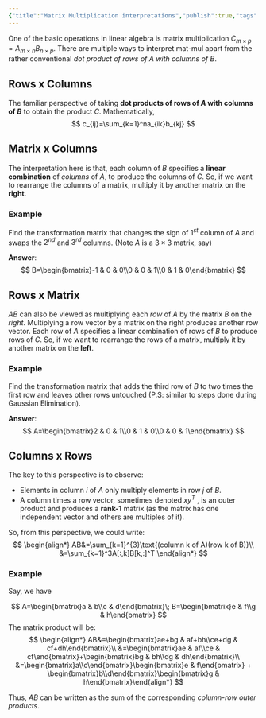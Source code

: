 ```yaml
---
{"title":"Matrix Multiplication interpretations","publish":true,"tags":["type/post","topic/linear-algebra"],"path":"4 RedBuffs/Matrix Multiplication interpretations.md","permalink":"/4-red-buffs/matrix-multiplication-interpretations/","PassFrontmatter":true}
---
```



One of the basic operations in linear algebra is matrix multiplication $C_{m\times{p}}=A_{m\times{n}}B_{n\times{p}}$. There are multiple ways to interpret mat-mul apart from the rather conventional *dot product of rows of $A$ with columns of $B$*.

## Rows x Columns
The familiar perspective of taking **dot products of rows of $A$ with columns of $B$** to obtain the product $C$. Mathematically,
$$
c_{ij}=\sum_{k=1}^na_{ik}b_{kj}
$$

## Matrix x Columns
The interpretation here is that, each column of $B$ specifies a **linear combination** of *columns* of $A$, to produce the columns of $C$. So, if we want to rearrange the columns of a matrix, multiply it by another matrix on the **right**.

### Example
Find the transformation matrix that changes the sign of $1^{st}$ column of $A$ and swaps the $2^{nd}$ and $3^{rd}$ columns. (Note $A$ is a $3\times{3}$ matrix, say)

**Answer**: 
$$
B=\begin{bmatrix}-1 & 0 & 0\\0 & 0 & 1\\0 & 1 & 0\end{bmatrix}
$$

## Rows x Matrix
$AB$ can also be viewed as multiplying each *row* of $A$ by the matrix $B$ on the *right*. Multiplying a row vector by a matrix on the right produces another row vector. Each row of $A$ specifies a linear combination of rows of $B$ to produce rows of $C$. So, if we want to rearrange the rows of a matrix, multiply it by another matrix on the **left**.

### Example
Find the transformation matrix that adds the third row of $B$ to two times the first row and leaves other rows untouched (P.S: similar to steps done during Gaussian Elimination).

**Answer**: 
$$
A=\begin{bmatrix}2 & 0 & 1\\0 & 1 & 0\\0 & 0 & 1\end{bmatrix}
$$

## Columns x Rows
The key to this perspective is to observe: 
- Elements in column $i$ of $A$ only multiply elements in row $j$ of $B$.
- A column times a row vector, sometimes denoted $xy^T$ , is an outer product and produces a **rank-1** matrix (as the matrix has one independent vector and others are multiples of it).

So, from this perspective, we could write: 
$$
\begin{align*}
AB&=\sum_{k=1}^{3}\text{(column k of A)(row k of B)}\\
&=\sum_{k=1}^3A[:,k]B[k,:]^T
\end{align*}
$$

### Example
Say, we have 

$$
A=\begin{bmatrix}a & b\\c & d\end{bmatrix}\;
B=\begin{bmatrix}e & f\\g & h\end{bmatrix}
$$ 
The matrix product will be:
$$
\begin{align*}
AB&=\begin{bmatrix}ae+bg & af+bh\\ce+dg & cf+dh\end{bmatrix}\\
&=\begin{bmatrix}ae & af\\ce & cf\end{bmatrix}+\begin{bmatrix}bg & bh\\dg & dh\end{bmatrix}\\
&=\begin{bmatrix}a\\c\end{bmatrix}\begin{bmatrix}e & f\end{bmatrix} + \begin{bmatrix}b\\d\end{bmatrix}\begin{bmatrix}g & h\end{bmatrix}\end{align*}
$$

Thus, $AB$ can be written as the sum of the corresponding *column-row outer products*.

<div class="bmac-script">
  <script type="text/javascript" src="https://cdnjs.buymeacoffee.com/1.0.0/button.prod.min.js" data-name="bmc-button" data-slug="ajkdrag" data-color="#dc143c" data-emoji="☕"  data-font="Cookie" data-text="Buy me a coffee" data-outline-color="#ffffff" data-font-color="#ffffff" data-coffee-color="#FFDD00" ></script>
</div>